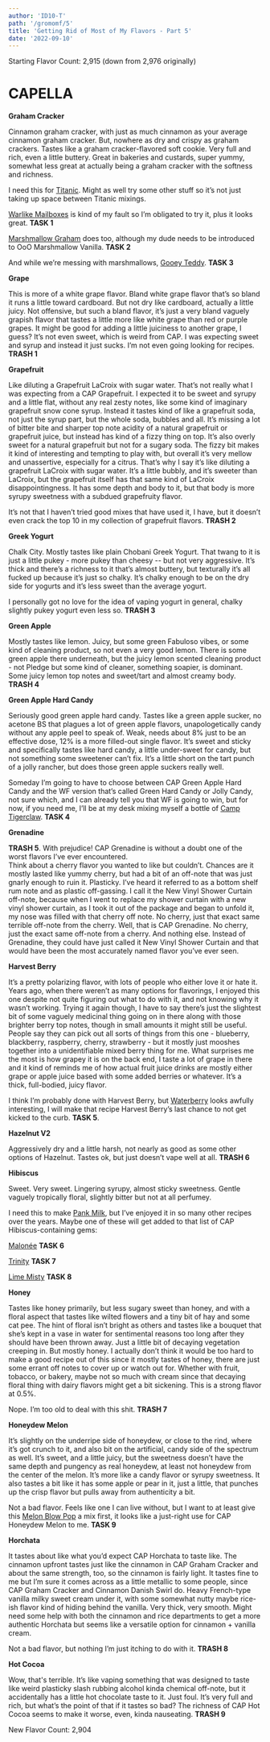 ```yaml
---
author: 'ID10-T'
path: '/gromomf/5'
title: 'Getting Rid of Most of My Flavors - Part 5'
date: '2022-09-10'
---
```


Starting Flavor Count: 2,915 (down from 2,976 originally)

# CAPELLA

**Graham Cracker**

Cinnamon graham cracker, with just as much cinnamon as your average cinnamon graham cracker. But, nowhere as dry and crispy as graham crackers. Tastes like a graham cracker-flavored soft cookie. Very full and rich, even a little buttery. Great in bakeries and custards, super  yummy, somewhat less great at actually being a graham cracker with the softness and richness.  

I need this for [Titanic](https://alltheflavors.com/recipes/48608#titanic_by_id10_t). Might as well try some other stuff so it’s not just taking up space between Titanic mixings.

[Warlike Mailboxes](https://alltheflavors.com/recipes/145963#warlike_mailboxes_by_ebc88) is kind of my fault so I’m obligated to try it, plus it looks great. **TASK 1**

[Marshmallow Graham](https://alltheflavors.com/recipes/104106#marshmallow_gram_2_by_cygnusy1) does too, although my dude needs to be introduced to OoO Marshmallow Vanilla. **TASK 2**

And while we’re messing with marshmallows, [Gooey Teddy](https://alltheflavors.com/recipes/239844#gooey_teddy_by_lakesidecraftsman). **TASK 3**

**Grape**

This is more of a white grape flavor. Bland white grape flavor that’s so bland it runs a little toward cardboard. But not dry like cardboard, actually a little juicy. Not offensive, but such a bland flavor, it’s just a very bland vaguely grapish flavor that tastes a little more like white grape than red or purple grapes. It might be good for adding a little juiciness to another grape, I guess? It’s not even sweet, which is weird from CAP. I was expecting sweet and syrup and instead it just sucks. I’m not even going looking for recipes. **TRASH 1**

**Grapefruit**

Like diluting a Grapefruit LaCroix with sugar water. That’s not really what I was expecting from a CAP Grapefruit. I expected it to be sweet and syrupy and a little flat, without any real zesty notes, like some kind of imaginary grapefruit snow cone syrup. Instead it tastes kind of like a grapefruit soda, not just the syrup part, but the whole soda, bubbles and all. It’s missing a lot of bitter bite and sharper top note acidity of a natural grapefruit or grapefruit juice, but instead has kind of a fizzy thing on top. It’s also overly sweet for a natural grapefruit but not for a sugary soda. The fizzy bit makes it kind of interesting and tempting to play with, but overall it’s very mellow and unassertive, especially for a citrus. That’s why I say it’s like diluting a grapefruit LaCroix with sugar water. It’s a little bubbly, and it’s sweeter than LaCroix, but the grapefruit itself has that same kind of LaCroix disappointingness. It has some depth and body to it, but that body is more syrupy sweetness with a subdued grapefruity flavor.

It’s not that I haven’t tried good mixes that have used it, I have, but it doesn’t even crack the top 10 in my collection of grapefruit flavors. **TRASH 2**

**Greek Yogurt**

Chalk City.  Mostly tastes like plain Chobani Greek Yogurt. That twang to it is just a little pukey - more pukey than cheesy -- but not very aggressive. It’s thick and there’s a richness to it that’s almost buttery, but texturally it’s all fucked up because it’s just so chalky. It’s chalky enough to be on the dry side for yogurts and it’s less sweet than the average yogurt.

I personally got no love for the idea of vaping yogurt in general, chalky slightly pukey yogurt even less so. **TRASH 3**

**Green Apple**

Mostly tastes like lemon. Juicy, but some green Fabuloso vibes, or some kind of cleaning product, so not even a very good lemon. There is some green apple there underneath, but the juicy lemon scented cleaning product - not Pledge but some kind of cleaner, something soapier, is dominant. Some juicy lemon top notes and sweet/tart and almost creamy body. **TRASH 4**

**Green Apple Hard Candy**

Seriously good green apple hard candy. Tastes like a green apple sucker, no acetone BS that plagues a lot of green apple flavors, unapologetically candy without any apple peel to speak of. Weak, needs about 8% just to be an effective dose, 12% is a more filled-out single flavor. It’s sweet and sticky and specifically tastes like hard candy, a little under-sweet for candy, but not something some sweetener can’t fix. It’s a little short on the tart punch of a jolly rancher, but does those green apple suckers really well.

Someday I’m going to have to choose between CAP Green Apple Hard Candy and the WF version that’s called Green Hard Candy or Jolly Candy, not sure which, and I can already tell you that WF is going to win, but for now, if you need me, I’ll be at my desk mixing myself a bottle of [Camp Tigerclaw](https://alltheflavors.com/recipes/127046#camp_tigerclaw_by_concreteriver). **TASK 4**

**Grenadine**

**TRASH 5**. With prejudice! CAP Grenadine is without a doubt one of the worst flavors I’ve ever encountered.  
Think about a cherry flavor you wanted to like but couldn’t. Chances are it mostly lasted like yummy cherry, but had a bit of an off-note that was just gnarly enough to ruin it. Plasticky. I’ve heard it referred to as a bottom shelf rum note and as plastic off-gassing. I call it the New Vinyl Shower Curtain off-note, because when I went to replace my shower curtain with a new vinyl shower curtain, as I took it out of the package and began to unfold it, my nose was filled with that cherry off note. No cherry, just that exact same terrible off-note from the cherry. Well, that is CAP Grenadine. No cherry, just the exact same off-note from a cherry. And nothing else. Instead of Grenadine, they could have just called it New Vinyl Shower Curtain and that would have been the most accurately named flavor you’ve ever seen.

**Harvest Berry**

It’s a pretty polarizing flavor, with lots of people who either love it or hate it. Years ago, when there weren’t as many options for flavorings, I enjoyed this one despite not quite figuring out what to do with it, and not knowing why it wasn’t working. Trying it again though, I have to say there’s just the slightest bit of some  vaguely medicinal thing going on in there along with those brighter berry top notes, though in small amounts it might still be useful.  People say they can pick out all sorts of things from this one - blueberry, blackberry, raspberry, cherry, strawberry  - but it mostly just mooshes together into a unidentifiable mixed berry thing for me. What surprises me the most is how grapey it is on the back end, I taste a lot of grape in there and it kind of reminds me of how actual fruit juice drinks are mostly either grape or apple juice based with some added berries or whatever.  It’s a thick, full-bodied, juicy flavor.

I think I’m probably done with Harvest Berry, but [Waterberry](https://alltheflavors.com/recipes/113187#waterberry_by_katumbas) looks awfully interesting, I will make that recipe Harvest Berry’s last chance to not get kicked to the curb. **TASK 5**.

**Hazelnut V2**

Aggressively dry and a little harsh, not nearly as good as some other options of Hazelnut. Tastes ok, but just doesn’t vape well at all. **TRASH 6**  

**Hibiscus**

Sweet. Very sweet. Lingering syrupy, almost sticky sweetness. Gentle vaguely tropically floral, slightly bitter but not at all perfumey.

I need this to make [Pank Milk](https://alltheflavors.com/recipes/184392#pank_milk_by_id10_t), but I’ve enjoyed it in so many other recipes over the years. Maybe one of these will get added to that list of CAP Hibiscus-containing gems:

[Malonée](https://alltheflavors.com/recipes/283658) **TASK 6**

[Trinity](https://alltheflavors.com/recipes/171731#trinity_public_release_by_folkart) **TASK 7**

[Lime Misty](https://alltheflavors.com/recipes/241243#mlnikon_s_lime_misty_by_mixinvixens) **TASK 8**

**Honey**

Tastes like honey primarily, but less sugary sweet than honey, and with a floral aspect that tastes like wilted flowers and a tiny bit of hay and some cat pee. The hint of floral isn’t bright as others and tastes like a bouquet that she’s kept in a vase in water for sentimental reasons too long after they should have been thrown away. Just a little bit of decaying vegetation creeping in. But mostly honey. I actually don’t think it would be too hard to make a good recipe out of this since it mostly tastes of honey, there are just some errant off notes to cover up or watch out for. Whether with fruit, tobacco, or bakery, maybe not so much with cream since that decaying floral thing with dairy flavors might get a bit sickening. This is a strong flavor at 0.5%.

Nope. I’m too old to deal with this shit. **TRASH 7**  

**Honeydew Melon**

It’s slightly on the underripe side of honeydew, or close to the rind, where it’s got crunch to it, and also bit on the artificial, candy side of the spectrum as well. It’s sweet, and a little juicy, but the sweetness doesn’t have the same depth and pungency as real honeydew, at least not honeydew from the center of the melon. It’s more like a candy flavor or syrupy sweetness. It also tastes a bit like it has some apple or pear in it, just a little, that punches up the crisp flavor but pulls away from authenticity a bit.

Not a bad flavor. Feels like one I can live without, but I want to at least give this [Melon Blow Pop](https://alltheflavors.com/recipes/192240#melon_blow_pop_by_vensyboy) a mix first, it looks like a just-right use for CAP Honeydew Melon to me. **TASK 9**  

**Horchata**

It tastes about like what you’d expect CAP Horchata to taste like. The cinnamon upfront tastes just like the cinnamon in CAP Graham Cracker and about the same strength, too, so the cinnamon is fairly light. It tastes fine to me but I’m sure it comes across as a little metallic to some people, since CAP Graham Cracker and Cinnamon Danish Swirl do. Heavy French-type vanilla milky sweet cream under it, with some somewhat nutty maybe rice-ish flavor kind of hiding behind the vanilla. Very thick, very smooth. Might need some help with both the cinnamon and rice departments to get a more authentic Horchata but seems like a versatile option for cinnamon + vanilla cream.  

Not a bad flavor, but nothing I’m just itching to do with it. **TRASH 8**

**Hot Cocoa**

Wow, that's terrible. It’s like vaping something that was designed to taste like weird plasticky slash rubbing alcohol kinda chemical off-note, but it accidentally has a little hot chocolate taste to it. Just foul. It’s very full and rich, but what’s the point of that if it tastes so bad? The richness of CAP Hot Cocoa seems to make it worse, even, kinda nauseating.  **TRASH 9**

 New Flavor Count: 2,904
